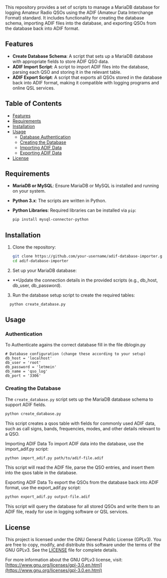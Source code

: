 This repository provides a set of scripts to manage a MariaDB database for logging Amateur Radio QSOs using the ADIF (Amateur Data Interchange Format) standard. It includes functionality for creating the database schema, importing ADIF files into the database, and exporting QSOs from the database back into ADIF format.

## Features

- **Create Database Schema**: A script that sets up a MariaDB database with appropriate fields to store ADIF QSO data.
- **ADIF Import Script**: A script to import ADIF files into the database, parsing each QSO and storing it in the relevant table.
- **ADIF Export Script**: A script that exports all QSOs stored in the database back into ADIF format, making it compatible with logging programs and online QSL services.

## Table of Contents

- [Features](#features)
- [Requirements](#requirements)
- [Installation](#installation)
- [Usage](#usage)
  - [Database Authentication](#Authentication)
  - [Creating the Database](#creating-the-database)
  - [Importing ADIF Data](#importing-adif-data)
  - [Exporting ADIF Data](#exporting-adif-data)
- [License](#license)

## Requirements

- **MariaDB or MySQL**: Ensure MariaDB or MySQL is installed and running on your system.
- **Python 3.x**: The scripts are written in Python.
- **Python Libraries**: Required libraries can be installed via `pip`:

  ```bash
  pip install mysql-connector-python

## Installation

1. Clone the repository:

   ```bash
   git clone https://github.com/your-username/adif-database-importer.git
   cd adif-database-importer
   
2. Set up your MariaDB database:

- **Update the connection details in the provided scripts (e.g., db_host, db_user, db_password).

3. Run the database setup script to create the required tables:

```bash
  python create_database.py
```
## Usage

### Authentication
To Authenticate agains the correct database fill in the file dblogin.py
```
# Database configuration (change these according to your setup)
db_host = 'localhost'
db_user = 'root'
db_password = 'letmein'
db_name = 'qso_log'
db_port = '3306'
```

### Creating the Database

The `create_database.py` script sets up the MariaDB database schema to support ADIF fields.

```bash
python create_database.py
```

This script creates a qsos table with fields for commonly used ADIF data, such as call signs, bands, frequencies, modes, and other details relevant to a QSO.

Importing ADIF Data
To import ADIF data into the database, use the import_adif.py script:

```bash
python import_adif.py path/to/adif-file.adif
```
This script will read the ADIF file, parse the QSO entries, and insert them into the qsos table in the database.

Exporting ADIF Data
To export the QSOs from the database back into ADIF format, use the export_adif.py script:

```bash
python export_adif.py output-file.adif
```
This script will query the database for all stored QSOs and write them to an ADIF file, ready for use in logging software or QSL services.

## License

This project is licensed under the GNU General Public License (GPLv3). You are free to copy, modify, and distribute this software under the terms of the GNU GPLv3. See the [LICENSE](LICENSE) file for complete details.

For more information about the GNU GPLv3 license, visit:  
[https://www.gnu.org/licenses/gpl-3.0.en.html](https://www.gnu.org/licenses/gpl-3.0.en.html)
